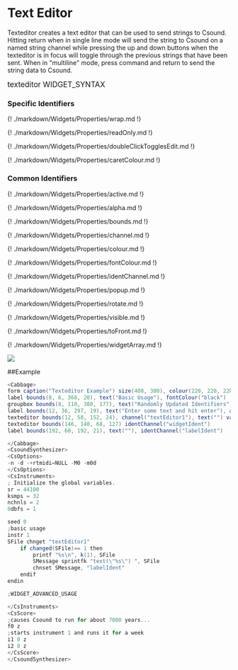 # Text Editor

Texteditor creates a text editor that can be used to send strings to Csound. Hitting return when in single line mode will send the string to Csound on a named string channel while pressing the up and down buttons when the texteditor is in focus will toggle through the previous strings that have been sent. When in "multiline" mode, press command and return to send the string data to Csound. 

<big></pre>
texteditor WIDGET_SYNTAX
</pre></big>

### Specific Identifiers

{! ./markdown/Widgets/Properties/wrap.md !} 

{! ./markdown/Widgets/Properties/readOnly.md !} 

{! ./markdown/Widgets/Properties/doubleClickTogglesEdit.md !} 

{! ./markdown/Widgets/Properties/caretColour.md !} 

### Common Identifiers

{! ./markdown/Widgets/Properties/active.md !} 

{! ./markdown/Widgets/Properties/alpha.md !} 

{! ./markdown/Widgets/Properties/bounds.md !} 
 
{! ./markdown/Widgets/Properties/channel.md !} 

{! ./markdown/Widgets/Properties/colour.md !} 

{! ./markdown/Widgets/Properties/fontColour.md !}   

{! ./markdown/Widgets/Properties/identChannel.md !} 

{! ./markdown/Widgets/Properties/popup.md !} 

{! ./markdown/Widgets/Properties/rotate.md !} 

{! ./markdown/Widgets/Properties/visible.md !} 

{! ./markdown/Widgets/Properties/toFront.md !} 

{! ./markdown/Widgets/Properties/widgetArray.md !}  

<!--(End of identifiers)/-->

![](../images/texteditor.gif)

##Example
<!--(Widget Example)/-->
```csharp
<Cabbage>
form caption("Texteditor Example") size(400, 300), colour(220, 220, 220), pluginID("def1")
label bounds(8, 6, 368, 20), text("Basic Usage"), fontColour("black")
groupbox bounds(8, 110, 380, 177), text("Randomly Updated Identifiers")
label bounds(12, 36, 297, 19), text("Enter some text and hit enter"), align("left") fontColour(84, 83, 83, 255)
texteditor bounds(12, 58, 152, 24), channel("textEditor1"), text("") value(0) file("/Users/walshr/sourcecode/cabbage/Examples/Widgets/Sliders.csd")
texteditor bounds(146, 140, 68, 127) identChannel("widgetIdent")
label bounds(192, 60, 192, 21), text(""), identChannel("labelIdent")

</Cabbage>
<CsoundSynthesizer>
<CsOptions>
-n -d -+rtmidi=NULL -M0 -m0d 
</CsOptions>
<CsInstruments>
; Initialize the global variables. 
sr = 44100
ksmps = 32
nchnls = 2
0dbfs = 1

seed 0 
;basic usage
instr 1
SFile chnget "textEditor1" 
    if changed(SFile)== 1 then
        printf "%s\n", k(1), SFile
        SMessage sprintfk "text(\"%s\") ", SFile
        chnset SMessage, "labelIdent"
    endif
endin

;WIDGET_ADVANCED_USAGE

</CsInstruments>
<CsScore>
;causes Csound to run for about 7000 years...
f0 z
;starts instrument 1 and runs it for a week
i1 0 z
i2 0 z
</CsScore>
</CsoundSynthesizer>
```
<!--End Widget Example)/-->

